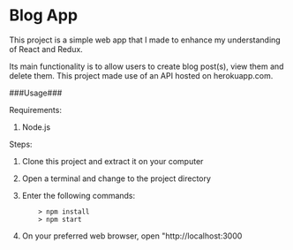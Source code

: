 # Blog App

This project is a simple web app that I made to enhance my understanding of React and Redux.

Its main functionality is to allow users to create blog post(s), view them and delete them. This project made use of an API hosted on herokuapp.com.

###Usage###

Requirements: 

1. Node.js

Steps:

1. Clone this project and extract it on your computer
2. Open a terminal and change to the project directory
3. Enter the following commands:

	```
		> npm install
		> npm start
	```
4. On your preferred web browser, open "http://localhost:3000
